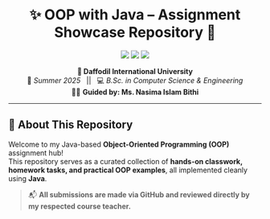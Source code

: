 <h1 align="center">✨ OOP with Java – Assignment Showcase Repository 🚀</h1>

<p align="center">
  <img src="https://img.shields.io/badge/Language-Java-ff7f00?style=for-the-badge&logo=java&logoColor=white" />
  <img src="https://img.shields.io/badge/Skill Level-Beginner → Intermediate-8a2be2?style=for-the-badge" />
  <img src="https://img.shields.io/badge/Assignments-Actively Updated-28a745?style=for-the-badge" />
</p>

<p align="center">
  <strong>🏫 Daffodil International University</strong><br>
  📅 <em>Summer 2025</em> &nbsp; || &nbsp; 💻 <em>B.Sc. in Computer Science & Engineering</em><br>
  👨‍🏫 <strong>Guided by: Ms. Nasima Islam Bithi</strong>
</p>

---

## 🎯 About This Repository

Welcome to my Java-based **Object-Oriented Programming (OOP)** assignment hub!  
This repository serves as a curated collection of **hands-on classwork, homework tasks, and practical OOP examples**, all implemented cleanly using **Java**.

> 📬 **All submissions are made via GitHub and reviewed directly by my respected course teacher.**




